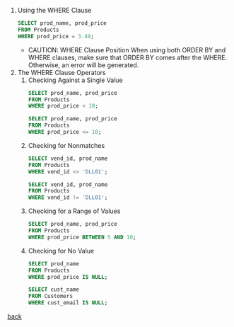 1. Using the WHERE Clause
	```sql
	SELECT prod_name, prod_price
	FROM Products
	WHERE prod_price = 3.49;
	```
	- CAUTION: WHERE Clause Position
		When using both ORDER BY and WHERE clauses, make sure that ORDER BY comes after the WHERE. Otherwise, an error will be generated.
2. The WHERE Clause Operators
	1. Checking Against a Single Value
		```sql
		SELECT prod_name, prod_price
		FROM Products
		WHERE prod_price < 10;
		```
		```sql
		SELECT prod_name, prod_price
		FROM Products
		WHERE prod_price <= 10;
		```
	2. Checking for Nonmatches
		```sql
		SELECT vend_id, prod_name
		FROM Products
		WHERE vend_id <> 'DLL01';
		```
		```sql
		SELECT vend_id, prod_name
		FROM Products
		WHERE vend_id != 'DLL01';
		```
	3. Checking for a Range of Values
		```sql
		SELECT prod_name, prod_price
		FROM Products
		WHERE prod_price BETWEEN 5 AND 10;
		```
	4. Checking for No Value
		```sql
		SELECT prod_name
		FROM Products
		WHERE prod_price IS NULL;
		```
		```sql
		SELECT cust_name
		FROM Customers
		WHERE cust_email IS NULL;
		```

[back](readme.md)